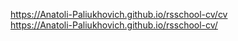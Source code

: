 https://Anatoli-Paliukhovich.github.io/rsschool-cv/cv  
https://Anatoli-Paliukhovich.github.io/rsschool-cv/